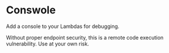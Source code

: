 # Conswole

Add a console to your Lambdas for debugging.

Without proper endpoint security, this is a remote code execution vulnerability. Use at your own risk.
